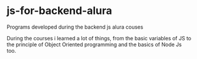 # js-for-backend-alura
Programs developed during the backend js alura couses

During the courses i learned a lot of things, from the basic variables of JS to the principle of Object Oriented programming and the basics of Node Js too.
